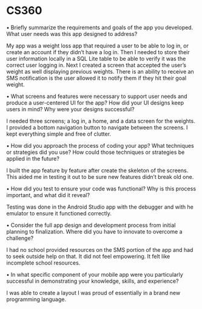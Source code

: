 # CS360

•	Briefly summarize the requirements and goals of the app you developed. What user needs was this app designed to address?

My app was a weight loss app that required a user to be able to log in, or create an account if they didn’t have a log in. Then I needed to store their user information locally in a 
SQL Lite table to be able to verify it was the correct user logging in. Next I created a screen that accepted the user’s weight as well displaying previous weights. There is an ability 
to receive an SMS notification is the user allowed it to notify them if they hit their goal weight. 

•	What screens and features were necessary to support user needs and produce a user-centered UI for the app? How did your UI designs keep users in mind? Why were your designs successful?

I needed three screens; a log in, a home, and a data screen for the weights. I provided a bottom navigation button to navigate between the screens. I kept everything simple and free of clutter.

•	How did you approach the process of coding your app? What techniques or strategies did you use? How could those techniques or strategies be applied in the future?

I built the app feature by feature after create the skeleton of the screens. This aided me in testing it out to be sure new features didn’t break old one.

•	How did you test to ensure your code was functional? Why is this process important, and what did it reveal?

Testing was done in the Android Studio app with the debugger and with he emulator to ensure it functioned correctly.

•	Consider the full app design and development process from initial planning to finalization. Where did you have to innovate to overcome a challenge?

I had no school provided resources on the SMS portion of the app and had to seek outside help on that. It did not feel empowering. It felt like incomplete school resources.

•	In what specific component of your mobile app were you particularly successful in demonstrating your knowledge, skills, and experience?

I was able to create a layout I was proud of essentially in a brand new programming language.

